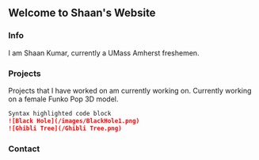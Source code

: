 ## Welcome to Shaan's Website

### Info

I am Shaan Kumar, currently a UMass Amherst freshemen. 

### Projects

Projects that I have worked on am currently working on. Currently working on a female Funko Pop 3D model.

```markdown
Syntax highlighted code block
![Black Hole](/images/BlackHole1.png)
![Ghibli Tree](/Ghibli Tree.png)

```

### Contact


